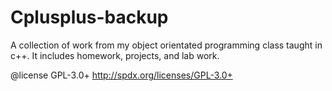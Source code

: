 # Cplusplus-backup

A collection of work from my object orientated programming class taught in c++. It includes homework, projects, and lab work. 

@license GPL-3.0+ http://spdx.org/licenses/GPL-3.0+
